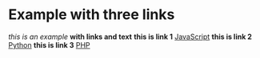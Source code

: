 # Example with three links 
*this is an example*
**with links and text**
**this is link 1**
[JavaScript](https://developer.mozilla.org/es/docs/Web/JavaScript) 
**this is link 2**
[Python](https://www.python.org)
**this is link 3**
[PHP](https://www.php.net/manual/es/intro-whatis.php)